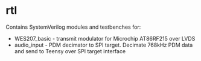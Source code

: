 # rtl
Contains SystemVerilog modules and testbenches for:
* WES207_basic - transmit modulator for Microchip AT86RF215 over LVDS
* audio_input - PDM decimator to SPI target.  Decimate 768kHz PDM data and send to Teensy over SPI target interface
